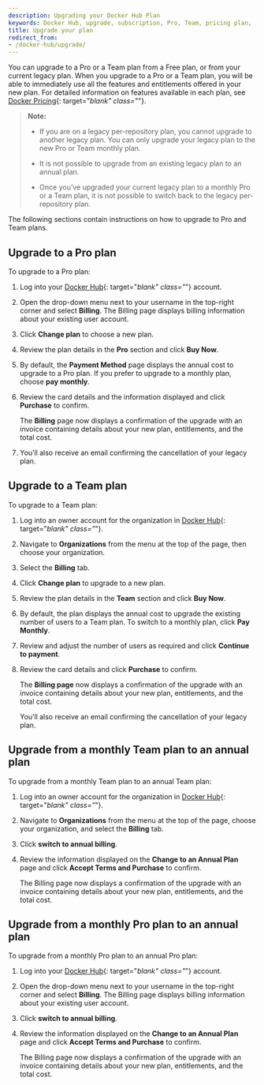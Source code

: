 ```yaml
---
description: Upgrading your Docker Hub Plan
keywords: Docker Hub, upgrade, subscription, Pro, Team, pricing plan,
title: Upgrade your plan
redirect_from:
- /docker-hub/upgrade/
---
```


You can upgrade to a Pro or a Team plan from a Free plan, or from your current legacy plan. When you upgrade to a Pro or a Team plan, you will be able to immediately use all the features and entitlements offered in your new plan. For detailed information on features available in each plan, see [Docker Pricing](https://www.docker.com/pricing){: target="_blank" class="_"}.

>**Note:**
>
> - If you are on a legacy per-repository plan, you cannot upgrade to another legacy plan. You can only upgrade your legacy plan to the new Pro or Team monthly plan.
> - It is not possible to upgrade from an existing legacy plan to an annual plan.
>
> - Once you’ve upgraded your current legacy plan to a monthly Pro or a Team plan, it is not possible to switch back to the legacy per-repository plan.

The following sections contain instructions on how to upgrade to Pro and Team plans.

## Upgrade to a Pro plan

To upgrade to a Pro plan:

1. Log into your [Docker Hub](https://hub.docker.com){: target="_blank" class="_"} account.

2. Open the drop-down menu next to your username in the top-right corner and select **Billing**. The Billing page displays billing information about your existing user account.

3. Click **Change plan** to choose a new plan.

4. Review the plan details in the **Pro** section and click **Buy Now**.

5. By default, the **Payment Method** page displays the annual cost to upgrade to a Pro plan. If you prefer to upgrade to a monthly plan, choose **pay monthly**.

6. Review the card details and the information displayed and click **Purchase** to confirm.

    The **Billing** page now displays a confirmation of the upgrade with an invoice containing details about your new plan, entitlements, and the total cost.

7. You’ll also receive an email confirming the cancellation of your legacy plan.

## Upgrade to a Team plan

To upgrade to a Team plan:

1. Log into an owner account for the organization in [Docker Hub](https://hub.docker.com){: target="_blank" class="_"}.

2. Navigate to **Organizations** from the menu at the top of the page, then choose your organization.

3. Select the **Billing** tab.

4. Click **Change plan** to upgrade to a new plan.

5. Review the plan details in the **Team** section and click **Buy Now**.

6. By default, the plan displays the annual cost to upgrade the existing number of users to a Team plan. To switch to a monthly plan, click **Pay Monthly**.

7. Review and adjust the number of users as required and click **Continue to payment**.

8. Review the card details and click **Purchase** to confirm.

    The **Billing page** now displays a confirmation of the upgrade with an invoice containing details about your new plan, entitlements, and the total cost.

    You’ll also receive an email confirming the cancellation of your legacy plan.

## Upgrade from a monthly Team plan to an annual plan

To upgrade from a monthly Team plan to an annual Team plan:

1. Log into an owner account for the organization in [Docker Hub](https://hub.docker.com){: target="_blank" class="_"}.
2. Navigate to **Organizations** from the menu at the top of the page, choose your organization, and select the **Billing** tab.
3. Click **switch to annual billing**.
4. Review the information displayed on the **Change to an Annual Plan** page and click **Accept Terms and Purchase** to confirm.

    The Billing page now displays a confirmation of the upgrade with an invoice containing details about your new plan, entitlements, and the total cost.

## Upgrade from a monthly Pro plan to an annual plan

To upgrade from a monthly Pro plan to an annual Pro plan:

1. Log into your [Docker Hub](https://hub.docker.com){: target="_blank" class="_"} account.
2. Open the drop-down menu next to your username in the top-right corner and select **Billing**. The Billing page displays billing information about your existing user account.
3. Click **switch to annual billing**.
4. Review the information displayed on the **Change to an Annual Plan** page and click **Accept Terms and Purchase** to confirm.

    The Billing page now displays a confirmation of the upgrade with an invoice containing details about your new plan, entitlements, and the total cost.

